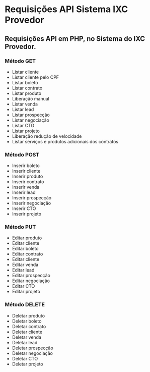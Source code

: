 # Requisições API Sistema IXC Provedor


## Requisições API em PHP, no Sistema do IXC Provedor.

### Método GET
- Listar cliente
- Listar cliente pelo CPF
- Listar boleto
- Listar contrato
- Listar produto
- Liberação manual
- Listar venda
- Listar lead
- Listar prospecção
- Listar negociação
- Listar CTO
- Listar projeto
- Liberação redução de velocidade
- Listar serviços e produtos adicionais dos contratos
  

### Método POST
- Inserir boleto
- Inserir cliente
- Inserir produto
- Inserir contrato
- Inserir venda
- Inserir lead
- Inserir prospecção
- Inserir negociação
- Inserir CTO
- Inserir projeto

  
### Método PUT
- Editar produto
- Editar cliente
- Editar boleto
- Editar contrato
- Editar cliente
- Editar venda
- Editar lead
- Editar prospecção
- Editar negociação
- Editar CTO
- Editar projeto
  

### Método DELETE
- Deletar produto
- Deletar boleto
- Deletar contrato
- Deletar cliente
- Deletar venda
- Deletar lead
- Deletar prospecção
- Deletar negociação
- Deletar CTO
- Deletar projeto









